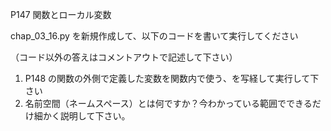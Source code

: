 P147 関数とローカル変数

chap_03_16.py を新規作成して、以下のコードを書いて実行してください

（コード以外の答えはコメントアウトで記述して下さい）

1. P148 の関数の外側で定義した変数を関数内で使う、を写経して実行して下さい
1. 名前空間（ネームスペース）とは何ですか？今わかっている範囲でできるだけ細かく説明して下さい。
